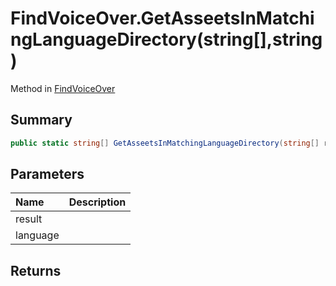 # FindVoiceOver.GetAsseetsInMatchingLanguageDirectory(string[],string)

Method in [FindVoiceOver](/api/csharp/yarn.unity.findvoiceover.md)

## Summary



```csharp
public static string[] GetAsseetsInMatchingLanguageDirectory(string[] result, string language)
```

## Parameters

|Name|Description|
|:---|:---|
|result||
|language||

## Returns



